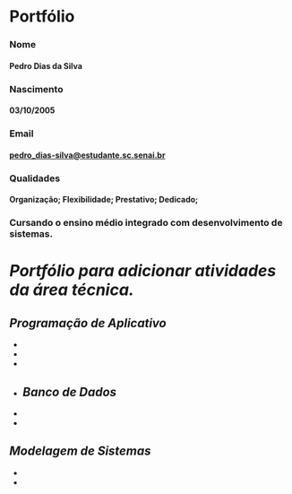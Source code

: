 # Portfólio

### Nome
#### Pedro Dias da Silva
### Nascimento
#### 03/10/2005
### Email
#### pedro_dias-silva@estudante.sc.senai.br
### Qualidades
#### Organização; Flexibilidade; Prestativo; Dedicado;

### Cursando o ensino médio integrado com desenvolvimento de sistemas.


# _Portfólio para adicionar atividades da área técnica._

## **_Programação de Aplicativo_**
* 
* 
*
* ## **_Banco de Dados_**
* 
* 

## **_Modelagem de Sistemas_**
* 
* 


